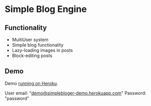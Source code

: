 # Simple Blog Engine

## Functionality
* MultiUser system
* Simple blog functionality
* Lazy-loading images in posts
* Block-editing posts

## Demo

Demo [running on Heroku](https://simplebloger-demo.herokuapp.com/).

User email: "demo@simplebloger-demo.herokuapp.com"
Password: "password"
